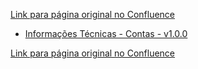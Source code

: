[Link para página original no Confluence](https://openfinancebrasil.atlassian.net/wiki/spaces/OF/pages/17372076)

- [Informações Técnicas - Contas - v1.0.0](../../../../../../../OF/Open%20Finance%20Brasil/Especifica%c3%a7%c3%b5es%20de%20APIs/Dados%20do%20Cliente%20%e2%80%93%20DC/[DC]%20API%20-%20Contas/Hist%c3%b3rico%20de%20Especifica%c3%a7%c3%b5es%20-%20[DC]%20Contas/v1.0.0%20-%20Contas/Informa%c3%a7%c3%b5es%20T%c3%a9cnicas%20-%20Contas%20-%20v1.0.0)

[Link para página original no Confluence](https://openfinancebrasil.atlassian.net/wiki/spaces/OF/pages/17372076)